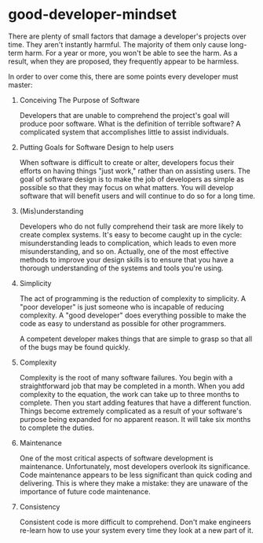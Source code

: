 # good-developer-mindset

There are plenty of small factors that damage a developer's projects over time. They aren't instantly harmful. The majority of them only cause long-term harm. For a year or more, you won't be able to see the harm. As a result, when they are proposed, they frequently appear to be harmless.


In order to over come this, there are some points every developer must master:
1. Conceiving The Purpose of Software

    Developers that are unable to comprehend the project's goal will produce poor software. What is the definition of terrible software? A complicated system that accomplishes little to assist individuals.

2. Putting Goals for Software Design to help users

    When software is difficult to create or alter, developers focus their efforts on having things "just work," rather than on assisting users. The goal of software design is to make the job of developers as simple as possible so that they may focus on what matters. You will develop software that will benefit users and will continue to do so for a long time.

3. (Mis)understanding

    Developers who do not fully comprehend their task are more likely to create complex systems. It's easy to become caught up in the cycle: misunderstanding leads to complication, which leads to even more misunderstanding, and so on.
    Actually, one of the most effective methods to improve your design skills is to ensure that you have a thorough understanding of the systems and tools you're using.

4. Simplicity

    The act of programming is the reduction of complexity to simplicity. A "poor developer" is just someone who is incapable of reducing complexity. A "good developer" does everything possible to make the code as easy to understand as possible for other programmers.

    A competent developer makes things that are simple to grasp so that all of the bugs may be found quickly.

5. Complexity

    Complexity is the root of many software failures. You begin with a straightforward job that may be completed in a month. When you add complexity to the equation, the work can take up to three months to complete. Then you start adding features that have a different function. Things become extremely complicated as a result of your software's purpose being expanded for no apparent reason. It will take six months to complete the duties.

6. Maintenance

     One of the most critical aspects of software development is maintenance. Unfortunately, most developers overlook its significance. Code maintenance appears to be less significant than quick coding and delivering. This is where they make a mistake: they are unaware of the importance of future code maintenance.

7. Consistency

    Consistent code is more difficult to comprehend. Don't make engineers re-learn how to use your system every time they look at a new part of it.